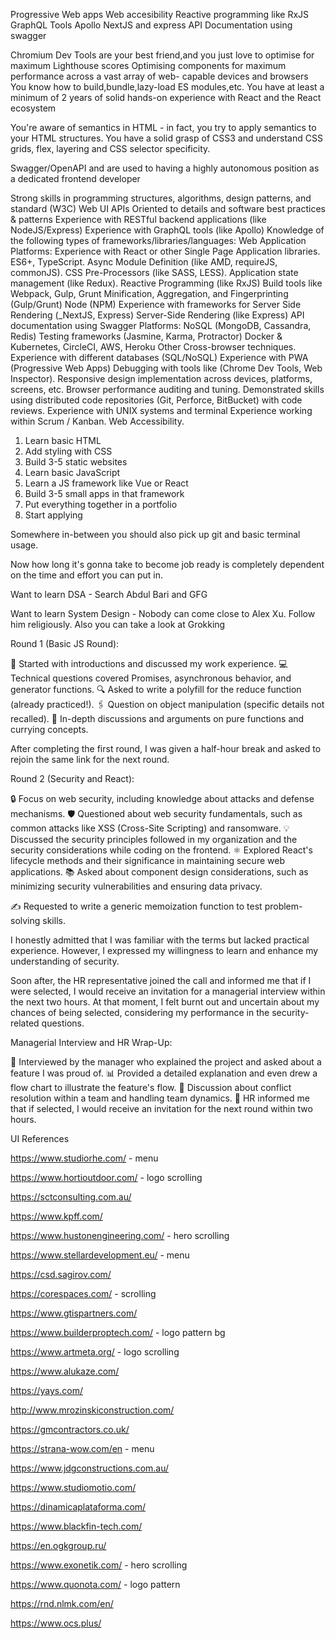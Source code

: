 
Progressive Web apps
Web accesibility
Reactive programming like RxJS
GraphQL Tools Apollo
NextJS and express
API Documentation using swagger

Chromium Dev Tools are your best friend,and you just love to optimise for maximum Lighthouse scores
Optimising components for maximum performance across a vast array of web- capable devices and browsers
You know how to build,bundle,lazy-load ES modules,etc. You have at least a minimum of 2 years of solid hands-on experience with React and the React ecosystem

You're aware of semantics in HTML - in fact, you try to apply semantics to your HTML structures.
You have a solid grasp of CSS3 and understand CSS grids, flex, layering and CSS selector specificity.

Swagger/OpenAPI and are used to having a highly autonomous position as a dedicated frontend developer


Strong skills in programming structures, algorithms, design patterns, and standard (W3C) Web UI APIs
Oriented to details and software best practices & patterns
Experience with RESTful backend applications (like NodeJS/Express)
Experience with GraphQL tools (like Apollo)
Knowledge of the following types of frameworks/libraries/languages:
Web Application Platforms:
Experience with React or other Single Page Application libraries.
ES6+, TypeScript.
Async Module Definition (like AMD, requireJS, commonJS).
CSS Pre-Processors (like SASS, LESS).
Application state management (like Redux).
Reactive Programming (like RxJS)
Build tools like Webpack, Gulp, Grunt
Minification, Aggregation, and Fingerprinting (Gulp/Grunt)
Node (NPM)
Experience with frameworks for Server Side Rendering (_NextJS, Express)
Server-Side Rendering (like Express)
API documentation using Swagger
Platforms:
NoSQL (MongoDB, Cassandra, Redis)
Testing frameworks (Jasmine, Karma, Protractor)
Docker & Kubernetes, CircleCI, AWS, Heroku
Other
Cross-browser techniques.
Experience with different databases (SQL/NoSQL)
Experience with PWA (Progressive Web Apps)
Debugging with tools like (Chrome Dev Tools, Web Inspector).
Responsive design implementation across devices, platforms, screens, etc.
Browser performance auditing and tuning.
Demonstrated skills using distributed code repositories (Git, Perforce, BitBucket) with code reviews.
Experience with UNIX systems and terminal
Experience working within Scrum / Kanban.
Web Accessibility.


1. Learn basic HTML
2. Add styling with CSS
3. Build 3-5 static websites
4. Learn basic JavaScript
5. Learn a JS framework like Vue or React
6. Build 3-5 small apps in that framework
7. Put everything together in a portfolio
8. Start applying

Somewhere in-between you should also pick up git and basic terminal usage.

Now how long it's gonna take to become job ready is completely dependent on the time and effort you can put in.


Want to learn DSA - Search Abdul Bari and GFG

Want to learn System Design - Nobody can come close to Alex Xu. Follow him religiously. Also you can take a look at Grokking



Round 1 (Basic JS Round):

🤝 Started with introductions and discussed my work experience.
💻 Technical questions covered Promises, asynchronous behavior, and generator functions.
🔍 Asked to write a polyfill for the reduce function (already practiced!).
🖇️ Question on object manipulation (specific details not recalled).
💬 In-depth discussions and arguments on pure functions and currying concepts.

After completing the first round, I was given a half-hour break and asked to rejoin the same link for the next round.

Round 2 (Security and React):

🔒 Focus on web security, including knowledge about attacks and defense mechanisms.
🛡️ Questioned about web security fundamentals, such as common attacks like XSS (Cross-Site Scripting) and ransomware.
💡 Discussed the security principles followed in my organization and the security considerations while coding on the frontend.
⚛️ Explored React's lifecycle methods and their significance in maintaining secure web applications.
📚 Asked about component design considerations, such as minimizing security vulnerabilities and ensuring data privacy.

✍️ Requested to write a generic memoization function to test problem-solving skills.

I honestly admitted that I was familiar with the terms but lacked practical experience. However, I expressed my willingness to learn and enhance my understanding of security.

Soon after, the HR representative joined the call and informed me that if I were selected, I would receive an invitation for a managerial interview within the next two hours. At that moment, I felt burnt out and uncertain about my chances of being selected, considering my performance in the security-related questions.

Managerial Interview and HR Wrap-Up:

💼 Interviewed by the manager who explained the project and asked about a feature I was proud of.
📊 Provided a detailed explanation and even drew a flow chart to illustrate the feature's flow.
💬 Discussion about conflict resolution within a team and handling team dynamics.
🤝 HR informed me that if selected, I would receive an invitation for the next round within two hours.


UI References

https://www.studiorhe.com/ - menu

https://www.hortioutdoor.com/ - logo scrolling

https://sctconsulting.com.au/

https://www.kpff.com/

https://www.hustonengineering.com/ - hero scrolling

https://www.stellardevelopment.eu/ - menu

https://csd.sagirov.com/

https://corespaces.com/ - scrolling

https://www.gtispartners.com/

https://www.builderproptech.com/ - logo pattern bg

https://www.artmeta.org/ - logo scrolling

https://www.alukaze.com/

https://yays.com/

http://www.mrozinskiconstruction.com/

https://gmcontractors.co.uk/

https://strana-wow.com/en - menu

https://www.jdgconstructions.com.au/

https://www.studiomotio.com/

https://dinamicaplataforma.com/

https://www.blackfin-tech.com/

https://en.ogkgroup.ru/

https://www.exonetik.com/ - hero scrolling

https://www.quonota.com/ - logo pattern

https://rnd.nlmk.com/en/

https://www.ocs.plus/
